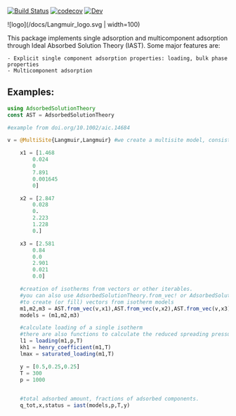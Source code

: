 [![Build Status](https://github.com/ClapeyronThermo/AdsorbedSolutionTheory.jl/actions/workflows/CI.yml/badge.svg?branch=main)](https://github.com/ClapeyronThermo/AdsorbedSolutionTheory.jl/actions/workflows/CI.yml?query=branch%3Amain) [![codecov](https://codecov.io/gh/ClapeyronThermo/AdsorbedSolutionTheory.jl/branch/main/graph/badge.svg?token=ZVGGR4AAFB)](https://codecov.io/gh/ClapeyronThermo/AdsorbedSolutionTheory.jl) [![Dev](https://img.shields.io/badge/docs-dev-blue.svg)](https://clapeyronthermo.github.io/AdsorbedSolutionTheory.jl/dev)

![logo](/docs/Langmuir_logo.svg | width=100)

This package implements single adsorption and multicomponent adsorption through Ideal Absorbed Solution Theory (IAST). Some major features are:

    - Explicit single component adsorption properties: loading, bulk phase properties
    - Multicomponent adsorption 

## Examples:

```julia
using AdsorbedSolutionTheory
const AST = AdsorbedSolutionTheory

#example from doi.org/10.1002/aic.14684

v = @MultiSite{Langmuir,Langmuir} #we create a multisite model, consisting

    x1 = [1.468
        0.024
        0
        7.891
        0.001645
        0]

    x2 = [2.847
        0.028
        0.
        2.223
        1.228
        0.]

    x3 = [2.581
        0.84
        0.0
        2.901
        0.021
        0.0]

    #creation of isotherms from vectors or other iterables.
    #you can also use AdsorbedSolutionTheory.from_vec! or AdsorbedSolutionTheory.from_vec
    #to create (or fill) vectors from isotherm models
    m1,m2,m3 = AST.from_vec(v,x1),AST.from_vec(v,x2),AST.from_vec(v,x3)
    models = (m1,m2,m3)

    #calculate loading of a single isotherm
    #there are also functions to calculate the reduced spreading pressure, and inverse algorithms
    l1 = loading(m1,p,T)
    kh1 = henry_coefficient(m1,T)
    lmax = saturated_loading(m1,T)

    y = [0.5,0.25,0.25]
    T = 300
    p = 1000

    
    #total adsorbed amount, fractions of adsorbed components.
    q_tot,x,status = iast(models,p,T,y) 
```
